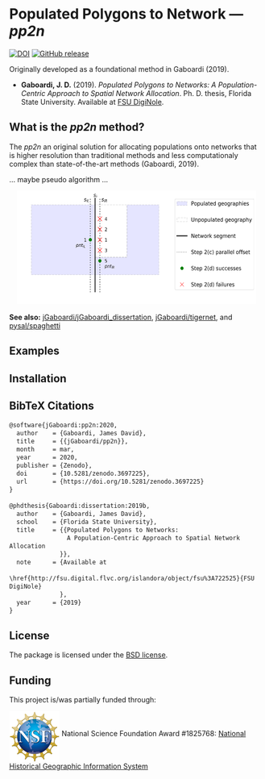 # Populated Polygons to Network — *pp2n*
[![DOI](https://zenodo.org/badge/244989283.svg)](https://zenodo.org/badge/latestdoi/244989283) [![GitHub release](https://img.shields.io/github/v/tag/jGaboardi/pp2n?include_prereleases&logo=GitHub)](https://img.shields.io/github/v/tag/jGaboardi/pp2n?include_prereleases&logo=GitHub)


Originally developed as a foundational method in Gaboardi (2019).

 * **Gaboardi, J. D.** (2019). *Populated Polygons to Networks: A Population-Centric Approach to Spatial
Network Allocation*. Ph. D. thesis, Florida State University. Available at [FSU DigiNole](http://fsu.digital.flvc.org/islandora/object/fsu%3A722525).


## What is the *pp2n* method?

The *pp2n* an original solution for allocating populations onto networks that is higher resolution than traditional methods and less computationaly complex than state-of-the-art methods (Gaboardi, 2019).

... maybe pseudo algorithm ...

<p align="center">
<img src="figs/pp2n_concept.png" width="475" height="225" />
</p>


**See also:** [jGaboardi/jGaboardi_dissertation](https://github.com/jGaboardi/jGaboardi_dissertation), [jGaboardi/tigernet](https://github.com/jGaboardi/tigernet), and [pysal/spaghetti](https://github.com/pysal/spaghetti)



## Examples


## Installation



## BibTeX Citations
```
@software{jGaboardi:pp2n:2020,
  author    = {Gaboardi, James David},
  title     = {{jGaboardi/pp2n}},
  month     = mar,
  year      = 2020,
  publisher = {Zenodo},
  doi       = {10.5281/zenodo.3697225},
  url       = {https://doi.org/10.5281/zenodo.3697225}
}

@phdthesis{Gaboardi:dissertation:2019b,
  author    = {Gaboardi, James David},
  school    = {Florida State University},
  title     = {{Populated Polygons to Networks: 
                A Population-Centric Approach to Spatial Network Allocation
              }},
  note      = {Available at
               \href{http://fsu.digital.flvc.org/islandora/object/fsu%3A722525}{FSU DigiNole}
              },
  year      = {2019}
}
```

## License
The package is licensed under the [BSD license](https://github.com/jGaboardi/pp2n/blob/master/LICENSE).

## Funding
This project is/was partially funded through:

<img align="middle" src="figs/nsf_logo.png" width="100">  National Science Foundation Award #1825768: [National Historical Geographic Information System](https://www.nsf.gov/awardsearch/showAward?AWD_ID=1825768&HistoricalAwards=false)



